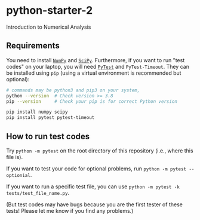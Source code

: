 # python-starter-2

Introduction to Numerical Analysis

## Requirements

You need to install [`NumPy`](https://numpy.org/) and [`SciPy`](https://scipy.org/). Furthermore, if you want to run "test codes" on your laptop, you will need [`PyTest`](https://pytest.org/) and `PyTest-Timeout`. They can be installed using `pip` (using a virtual environment is recommended but optional):

```bash
# commands may be python3 and pip3 on your system,
python --version  # Check version >= 3.8
pip --version     # Check your pip is for correct Python version

pip install numpy scipy
pip install pytest pytest-timeout
```

## How to run test codes

Try `python -m pytest` on the root directory of this repository (i.e., where this file is).

If you want to test your code for optional problems, run `python -m pytest --optionial`.

If you want to run a specific test file, you can use `python -m pytest -k tests/test_file_name.py`.

(But test codes may have bugs because you are the first tester of these tests! Please let me know if you find any problems.)
